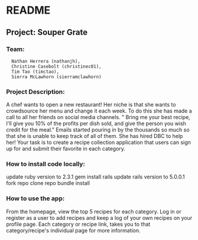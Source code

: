 # README 

## Project: Souper Grate


### Team: 
      Nathan Herrera (nathanjh),
      Christine Casebolt (christinec01),
      Tim Tao (timctao),
      Sierra McLawhorn (sierramclawhorn)


### Project Description: 
  A chef wants to open a new restaurant! Her niche is that she wants to crowdsource her menu and change it each week. To do this she has made a call to all her friends on social media channels. " Bring me your best recipe, I'll give you 10% of the profits per dish sold, and give the person you wish credit for the meal." Emails started pouring in by the thousands so much so that she is unable to keep track of all of them. She has hired DBC to help her! Your task is to create a recipe collection application that users can sign up for and submit their favorite in each category.


### How to install code locally:
  update ruby version to 2.3.1
  gem install rails
  update rails version to 5.0.0.1
  fork repo
  clone repo
  bundle install


### How to use the app:
  From the homepage, view the top 5 recipes for each category. Log in or register as a user to add recipes and keep a log of your own recipes on your profile page. Each category or recipe link, takes you to that category/recipe's individual page for more information. 
